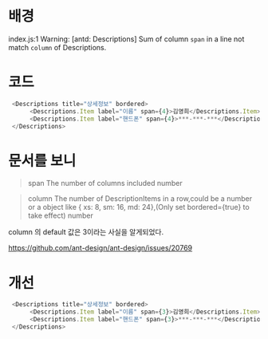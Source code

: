 # 배경
index.js:1 Warning: [antd: Descriptions] Sum of column `span` in a line not match `column` of Descriptions. 

# 코드
```javascript
 <Descriptions title="상세정보" bordered>
      <Descriptions.Item label="이름" span={4}>김영희</Descriptions.Item>
      <Descriptions.Item label="핸드폰" span={4}>***-***-***</Descriptions.Item>
 </Descriptions>
```

# 문서를 보니
> span	The number of columns included	number

> column	The number of DescriptionItems in a row,could be a number or a object like { xs: 8, sm: 16, md: 24},(Only set bordered={true} to take effect)	number

column 의 default 값은 3이라는 사실을 알게되었다.



https://github.com/ant-design/ant-design/issues/20769

# 개선
```javascript
 <Descriptions title="상세정보" bordered>
      <Descriptions.Item label="이름" span={3}>김영희</Descriptions.Item>
      <Descriptions.Item label="핸드폰" span={3}>***-***-***</Descriptions.Item>
 </Descriptions>
```

